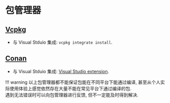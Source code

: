 # 包管理器

## [Vcpkg](https://github.com/microsoft/vcpkg)

- 与 Visual Stduio 集成: `vcpkg integrate install`.

## [Conan](https://github.com/conan-io/conan)

- 与 Visual Stduio 集成: [Visual Studio extension](https://marketplace.visualstudio.com/items?itemName=conan-io.conan-vs-extension).

!!! warning
    以上包管理器都不能保证包能在不同平台下能通过编译, 甚至从个人实际使用体验上感觉依然存在大量不能在常见平台下通过编译的包.  
    遇到无法错误时可以向包管理器进行反馈, 但不一定能及时得到解决.  
